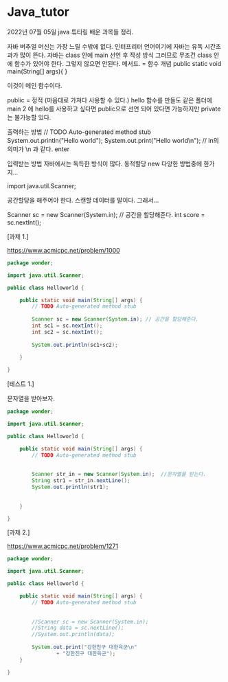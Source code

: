 # Java_tutor

2022년 07월 05일 java 튜티링 배운 과목들 정리.


자바 버추얼 머신는 가장 느릴 수밖에 없다. 인터프리터 언어이기에 자바는 유독 시간초과가 많이 뜬다. 
자바는 class 안에 main 선언 후 작성 방식 
그러므로 무조건 class 안에 함수가 있어야 한다.
그렇지 않으면 안된다.
메서드. = 함수 개념
public static void main(String[] args){
}

이것이 메인 함수이다.

public = 정적 (마음대로 가져다 사용할 수 있다.)
hello 함수를 만들도 같은 폴더에 main 2 에 hello를 사용하고 싶다면 public으로 선언 되어 있다면 가능하지만 private는 불가능할 있다.


출력하는 방법
// TODO Auto-generated method stub
		System.out.println("Hello world");
		System.out.print("Hello world\n"); // ln의 의미가 \n 과 같다. enter
		

입력받는 방법 
자바에서는 독득한 방식이 많다. 동적할당 new 
다양한 방법중에 한가지...


import java.util.Scanner;

공간할당을 해주어야 한다. 스캔할 데이터를 말이다. 그래서... 

Scanner sc = new Scanner(System.in); // 공간을 할당해준다.
		int score = sc.nextInt();


[과제 1.]

https://www.acmicpc.net/problem/1000

``` java
package wonder;

import java.util.Scanner;

public class Helloworld {

	public static void main(String[] args) {
		// TODO Auto-generated method stub
		
		Scanner sc = new Scanner(System.in); // 공간을 할당해준다.
		int sc1 = sc.nextInt();
		int sc2 = sc.nextInt();
		
		System.out.println(sc1+sc2);
		
	}

}
```

		

[테스트 1.]

문자열을 받아보자.

``` java
package wonder;

import java.util.Scanner;

public class Helloworld {

	public static void main(String[] args) {
		// TODO Auto-generated method stub
		
		
		Scanner str_in = new Scanner(System.in);  //문자열을 받는다.
		String str1 = str_in.nextLine();
		System.out.println(str1);
		
		
	}

}
```



[과제 2.]

https://www.acmicpc.net/problem/1271

``` java
package wonder;

import java.util.Scanner;

public class Helloworld {

	public static void main(String[] args) {
		// TODO Auto-generated method stub
		
		
		//Scanner sc = new Scanner(System.in);
		//String data = sc.nextLine();
		//System.out.println(data);
		
		System.out.print("강한친구 대한육군\n"
				+ "강한친구 대한육군");
	}

}
```






















